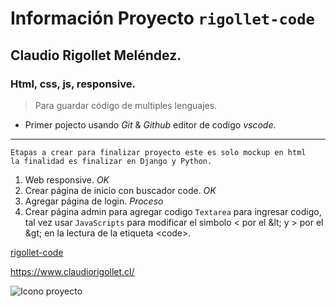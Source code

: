 # Información Proyecto `rigollet-code`
## Claudio Rigollet Meléndez.
### Html, css, js, responsive.
>Para guardar código de multiples lenguajes.
- Primer pojecto usando *Git* & *Github* editor de codigo *vscode*.
---
~~~
Etapas a crear para finalizar proyecto este es solo mockup en html
la finalidad es finalizar en Django y Python.
~~~

1. Web responsive. _OK_
2. Crear página de inicio con buscador code. _OK_
3. Agregar página de login. _Proceso_
4. Crear página admin para agregar codigo `Textarea` para ingresar codigo, 
tal vez usar `JavaScripts` para modificar el simbolo \< por el \&lt; y 
\> por el \&gt; en la lectura de la etiqueta \<code>.

[rigollet-code](https://github.com/claudiorigo/rigollet-code "Repositorio Git")

<https://www.claudiorigollet.cl/>

![Icono proyecto](https://image.flaticon.com/icons/svg/2920/2920277.svg)
